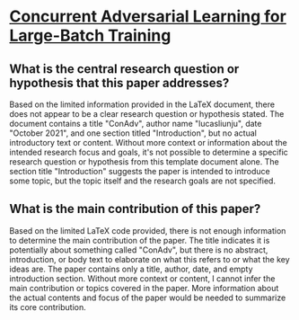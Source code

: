 # [Concurrent Adversarial Learning for Large-Batch Training](https://arxiv.org/abs/2106.00221v2)

## What is the central research question or hypothesis that this paper addresses?

Based on the limited information provided in the LaTeX document, there does not appear to be a clear research question or hypothesis stated. The document contains a title "ConAdv", author name "lucasliunju", date "October 2021", and one section titled "Introduction", but no actual introductory text or content. Without more context or information about the intended research focus and goals, it's not possible to determine a specific research question or hypothesis from this template document alone. The section title "Introduction" suggests the paper is intended to introduce some topic, but the topic itself and the research goals are not specified.


## What is the main contribution of this paper?

Based on the limited LaTeX code provided, there is not enough information to determine the main contribution of the paper. The title indicates it is potentially about something called "ConAdv", but there is no abstract, introduction, or body text to elaborate on what this refers to or what the key ideas are. The paper contains only a title, author, date, and empty introduction section. Without more context or content, I cannot infer the main contribution or topics covered in the paper. More information about the actual contents and focus of the paper would be needed to summarize its core contribution.

